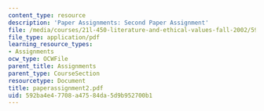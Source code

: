 ```yaml
---
content_type: resource
description: 'Paper Assignments: Second Paper Assignment'
file: /media/courses/21l-450-literature-and-ethical-values-fall-2002/592ba4e47708a47584da5d9b952700b1_paperassignment2.pdf
file_type: application/pdf
learning_resource_types:
- Assignments
ocw_type: OCWFile
parent_title: Assignments
parent_type: CourseSection
resourcetype: Document
title: paperassignment2.pdf
uid: 592ba4e4-7708-a475-84da-5d9b952700b1
---
```

